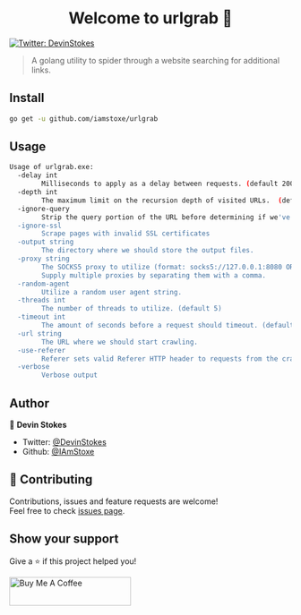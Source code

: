 <h1 align="center">Welcome to urlgrab 👋</h1>
<p>
  <a href="https://twitter.com/DevinStokes" target="_blank">
    <img alt="Twitter: DevinStokes" src="https://img.shields.io/twitter/follow/DevinStokes.svg?style=social" />
  </a>
</p>

> A golang utility to spider through a website searching for additional links.

## Install

```sh
go get -u github.com/iamstoxe/urlgrab
```

## Usage

```sh
Usage of urlgrab.exe:
  -delay int
        Milliseconds to apply as a delay between requests. (default 2000)
  -depth int
        The maximum limit on the recursion depth of visited URLs.  (default 2)
  -ignore-query
        Strip the query portion of the URL before determining if we've visited it yet.
  -ignore-ssl
        Scrape pages with invalid SSL certificates
  -output string
        The directory where we should store the output files.
  -proxy string
        The SOCKS5 proxy to utilize (format: socks5://127.0.0.1:8080 OR http://127.0.0.1:8080).
        Supply multiple proxies by separating them with a comma.
  -random-agent
        Utilize a random user agent string.
  -threads int
        The number of threads to utilize. (default 5)
  -timeout int
        The amount of seconds before a request should timeout. (default 10)
  -url string
        The URL where we should start crawling.
  -use-referer
        Referer sets valid Referer HTTP header to requests from the crawled URL.
  -verbose
        Verbose output

```

## Author

👤 **Devin Stokes**

* Twitter: [@DevinStokes](https://twitter.com/DevinStokes)
* Github: [@IAmStoxe](https://github.com/IAmStoxe)

## 🤝 Contributing

Contributions, issues and feature requests are welcome!<br />Feel free to check [issues page](https://github.com/IAmStoxe/urlgrab/issue). 

## Show your support

Give a ⭐ if this project helped you!

<a href="https://www.buymeacoffee.com/stoxe" target="_blank"><img src="https://cdn.buymeacoffee.com/buttons/default-white.png" alt="Buy Me A Coffee" style="height: 51px !important;width: 217px !important;" ></a>
